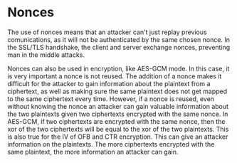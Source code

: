 # Nonces



The use of nonces means that an attacker can't just replay previous comunications, as it will not be authenticated by the same chosen nonce. In the SSL/TLS handshake, the client and server exchange nonces, preventing man in the middle attacks.


Nonces can also be used in encryption, like AES-GCM mode. In this case, it is very important a nonce is not reused. The addition of a nonce makes it difficult for the attacker to gain information about the plaintext from a ciphertext, as well as making sure the same plaintext does not get mapped to the same ciphertext every time. However, if a nonce is reused, even without knowing the nonce an attacker can gain valuable information about the two plaintexts given two ciphertexts encrypted with the same nonce. In AES-GCM, if two ciphertexts are encrypted with the same nonce, then the xor of the two ciphertexts will be equal to the xor of the two plaintexts. This is also true for the IV of OFB and CTR encryption. This can give an attacker information on the plaintexts. The more ciphertexts encrypted with the same plaintext, the more information an attacker can gain.
